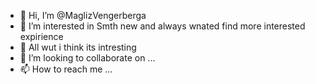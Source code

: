 - 👋 Hi, I’m @MaglizVengerberga
- 👀 I’m interested in Smth new and always wnated find more interested expirience
- 🌱 All wut i think its intresting
- 💞️ I’m looking to collaborate on ...
- 📫 How to reach me ...

<!---
MaglizVengerberga/MaglizVengerberga is a ✨ special ✨ repository because its `README.md` (this file) appears on your GitHub profile.
You can click the Preview link to take a look at your changes.
--->
